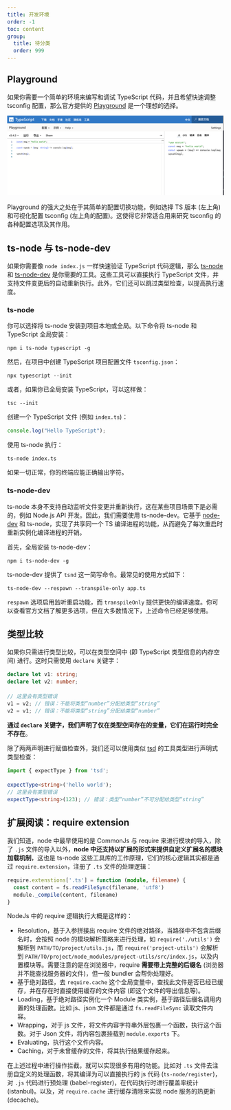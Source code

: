 ```yaml
---
title: 开发环境
order: -1
toc: content
group:
  title: 待分类
  order: 999
---
```


## Playground

如果你需要一个简单的环境来编写和调试 TypeScript 代码，并且希望快速调整 tsconfig 配置，那么官方提供的 [Playground](https://www.typescriptlang.org/zh/play/?#code/MYewdgzgLgBAthA5jAvDARACwKYBtcgwDuIATrgCboDcAULaJLBAA7YCGA1qjABQKIAXDGikAlmEQBKVAD4YjCCFzYAdAUT8kUurVYdOW6XSA) 是一个理想的选择。

![Playground 示例](https://raw.githubusercontent.com/chuenwei0129/my-picgo-repo/master/me/20240524104917.png)

Playground 的强大之处在于其简单的配置切换功能，例如选择 TS 版本 (左上角) 和可视化配置 tsconfig (左上角的配置)。这使得它非常适合用来研究 tsconfig 的各种配置选项及其作用。

## ts-node 与 ts-node-dev

如果你需要像 `node index.js` 一样快速验证 TypeScript 代码逻辑，那么 [ts-node](https://typestrong.org/ts-node/docs/) 和 [ts-node-dev](https://github.com/wclr/ts-node-dev) 是你需要的工具。这些工具可以直接执行 TypeScript 文件，并支持文件变更后的自动重新执行。此外，它们还可以跳过类型检查，以提高执行速度。

### ts-node

你可以选择将 ts-node 安装到项目本地或全局。以下命令将 ts-node 和 TypeScript 全局安装：

```shell
npm i ts-node typescript -g
```

然后，在项目中创建 TypeScript 项目配置文件 `tsconfig.json`：

```shell
npx typescript --init
```

或者，如果你已全局安装 TypeScript，可以这样做：

```shell
tsc --init
```

创建一个 TypeScript 文件 (例如 `index.ts`)：

```ts
console.log("Hello TypeScript");
```

使用 ts-node 执行：

```shell
ts-node index.ts
```

如果一切正常，你的终端应能正确输出字符。

### ts-node-dev

ts-node 本身不支持自动监听文件变更并重新执行，这在某些项目场景下是必需的，例如 Node.js API 开发。因此，我们需要使用 ts-node-dev。它基于 [node-dev](https://github.com/fgnass/node-dev) 和 ts-node，实现了共享同一个 TS 编译进程的功能，从而避免了每次重启时重新实例化编译进程的开销。

首先，全局安装 ts-node-dev：

```shell
npm i ts-node-dev -g
```

ts-node-dev 提供了 `tsnd` 这一简写命令。最常见的使用方式如下：

```shell
ts-node-dev --respawn --transpile-only app.ts
```

`respawn` 选项启用监听重启功能，而 `transpileOnly` 提供更快的编译速度。你可以查看官方文档了解更多选项，但在大多数情况下，上述命令已经足够使用。

## 类型比较

如果你只需进行类型比较，可以在类型空间中 (即 TypeScript 类型信息的内存空间) 进行。这时只需使用 `declare` 关键字：

```ts
declare let v1: string;
declare let v2: number;

// 这里会有类型错误
v1 = v2; // 错误：不能将类型“number”分配给类型“string”
v2 = v1; // 错误：不能将类型“string”分配给类型“number”
```

**通过 `declare` 关键字，我们声明了仅在类型空间存在的变量，它们在运行时完全不存在**。

除了两两声明进行赋值检查外，我们还可以使用类似 [tsd](https://github.com/tsdjs/tsd) 的工具类型进行声明式类型检查：

```ts
import { expectType } from 'tsd';

expectType<string>('hello world');
// 这里会有类型错误
expectType<string>(123); // 错误：类型“number”不可分配给类型“string”
```

## 扩展阅读：require extension

我们知道，node 中最早使用的是 CommonJs 与 require 来进行模块的导入，除了 `.js` 文件的导入以外，**node 中还支持以扩展的形式来提供自定义扩展名的模块加载机制**，这也是 ts-node 这些工具库的工作原理，它们的核心逻辑其实都是通过 `require.extension`，注册了 `.ts` 文件的处理逻辑：

```ts
require.extenstions['.ts'] = function (module, filename) {
  const content = fs.readFileSync(filename, 'utf8')
  module._compile(content, filename)
}
```

NodeJs 中的 require 逻辑执行大概是这样的：

- Resolution，基于入参拼接出 require 文件的绝对路径，当路径中不包含后缀名时，会按照 node 的模块解析策略来进行处理，如 `require('./utils')` 会解析到 `PATH/TO/project/utils.js`，而 `require('project-utils')` 会解析到 `PATH/TO/project/node_modules/project-utils/src/index.js`，以及内置模块等。需要注意的是在浏览器中，require **需要带上完整的后缀名** (浏览器并不能查找服务器的文件)，但一般 bundler 会帮你处理好。
- 基于绝对路径，去 `require.cache` 这个全局变量中，查找此文件是否已经已缓存，并在存在时直接使用缓存的文件内容 (即这个文件的导出信息等)。
- Loading，基于绝对路径实例化一个 Module 类实例，基于路径后缀名调用内置的处理函数。比如 js、json 文件都是通过 `fs.readFileSync` 读取文件内容。
- Wrapping，对于 js 文件，将文件内容字符串外层包裹一个函数，执行这个函数。对于 Json 文件，将内容包裹挂载到 `module.exports` 下。
- Evaluating，执行这个文件内容。
- Caching，对于未曾缓存的文件，将其执行结果缓存起来。

在上述过程中进行操作拦截，就可以实现很多有用的功能。比如对 `.ts` 文件去注册自定义的处理函数，将其编译为可以直接执行的 js 代码 (`ts-node/register`)，对 `.js` 代码进行预处理 (babel-register)，在代码执行时进行覆盖率统计 (istanbul)。以及，对 `require.cache` 进行缓存清除来实现 node 服务的热更新 (decache)。

